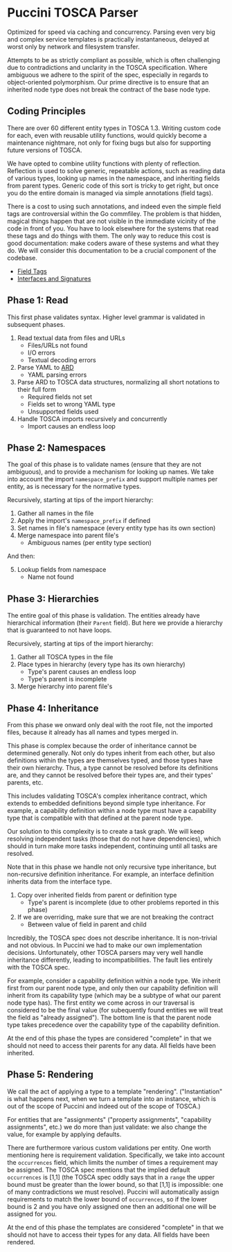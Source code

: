 Puccini TOSCA Parser
====================

Optimized for speed via caching and concurrency. Parsing even very big and complex service templates
is practically instantaneous, delayed at worst only by network and filesystem transfer.

Attempts to be as strictly compliant as possible, which is often challenging due to contradictions
and unclarity in the TOSCA specification. Where ambiguous we adhere to the spirit of the spec,
especially in regards to object-oriented polymorphism. Our prime directive is to ensure that an
inherited node type does not break the contract of the base node type.


Coding Principles
-----------------

There are over 60 different entity types in TOSCA 1.3. Writing custom code for each, even with
reusable utility functions, would quickly become a maintenance nightmare, not only for fixing bugs
but also for supporting future versions of TOSCA.

We have opted to combine utility functions with plenty of reflection. Reflection is used to
solve generic, repeatable actions, such as reading data of various types, looking up names in
the namespace, and inheriting fields from parent types. Generic code of this sort is tricky to get
right, but once you do the entire domain is managed via simple annotations (field tags).

There is a cost to using such annotations, and indeed even the simple field tags are controversial
within the Go commfiley. The problem is that hidden, magical things happen that are not visible
in the immediate vicinity of the code in front of you. You have to look elsewhere for the systems
that read these tags and do things with them. The only way to reduce this cost is good
documentation: make coders aware of these systems and what they do. We will consider this
documentation to be a crucial component of the codebase.

* [Field Tags](TAGS.md)
* [Interfaces and Signatures](INTERFACES.md)


Phase 1: Read
-------------

This first phase validates syntax. Higher level grammar is validated in subsequent phases.

1. Read textual data from files and URLs
    * Files/URLs not found
    * I/O errors
    * Textual decoding errors
2. Parse YAML to [ARD](https://github.com/tliron/kutil/tree/master/ard/)
    * YAML parsing errors
3. Parse ARD to TOSCA data structures, normalizing all short notations to their full form
    * Required fields not set
    * Fields set to wrong YAML type
    * Unsupported fields used
4. Handle TOSCA imports recursively and concurrently
    * Import causes an endless loop


Phase 2: Namespaces
-------------------

The goal of this phase is to validate names (ensure that they are not ambiguous), and to provide
a mechanism for looking up names. We take into account the import `namespace_prefix` and support
multiple names per entity, as is necessary for the normative types.

Recursively, starting at tips of the import hierarchy:

1. Gather all names in the file
2. Apply the import's `namespace_prefix` if defined
3. Set names in file's namespace (every entity type has its own section)
4. Merge namespace into parent file's
    * Ambiguous names (per entity type section)

And then:

5. Lookup fields from namespace
    * Name not found


Phase 3: Hierarchies
--------------------

The entire goal of this phase is validation. The entities already have hierarchical information
(their `Parent` field). But here we provide a hierarchy that is guaranteed to not have loops.

Recursively, starting at tips of the import hierarchy:

1. Gather all TOSCA types in the file
2. Place types in hierarchy (every type has its own hierarchy)
    * Type's parent causes an endless loop
    * Type's parent is incomplete
3. Merge hierarchy into parent file's


Phase 4: Inheritance
--------------------

From this phase we onward only deal with the root file, not the imported files, because it already
has all names and types merged in.

This phase is complex because the order of inheritance cannot be determined generally. Not only do
types inherit from each other, but also definitions within the types are themselves typed, and those
types have their own hierarchy. Thus, a type cannot be resolved before its definitions are, and they
cannot be resolved before their types are, and their types' parents, etc.

This includes validating TOSCA's complex inheritance contract, which extends to embedded definitions
beyond simple type inheritance. For example, a capability definition within a node type must have a
capability type that is compatible with that defined at the parent node type.

Our solution to this complexity is to create a task graph. We will keep resolving independent tasks
(those that do not have dependencies), which should in turn make more tasks independent, continuing
until all tasks are resolved.

Note that in this phase we handle not only recursive type inheritance, but non-recursive
definition inheritance. For example, an interface definition inherits data from the interface type.

1. Copy over inherited fields from parent or definition type
    * Type's parent is incomplete (due to other problems reported in this phase)
2. If we are overriding, make sure that we are not breaking the contract
    * Between value of field in parent and child

Incredibly, the TOSCA spec does not describe inheritance. It is non-trivial and not obvious. In
Puccini we had to make our own implementation decisions. Unfortunately, other TOSCA parsers may
very well handle inheritance differently, leading to incompatibilities. The fault lies entirely
with the TOSCA spec.

For example, consider a capability definition within a node type. We inherit first from our parent
node type, and only then our capability definition will inherit from its capability type (which may
be a subtype of what our parent node type has). The first entity we come across in our traversal is
considered to be the final value (for subequently found entities we will treat the field as "already
assigned"). The bottom line is that the parent node type takes precedence over the capability type
of the capability definition.

At the end of this phase the types are considered "complete" in that we should not need to access
their parents for any data. All fields have been inherited.


Phase 5: Rendering
------------------

We call the act of applying a type to a template "rendering". ("Instantiation" is what happens next,
when we turn a template into an instance, which is out of the scope of Puccini and indeed out of the
scope of TOSCA.)

For entities that are "assignments" ("property assignments", "capability assignments", etc.) we
do more than just validate: we also change the value, for example by applying defaults.  

There are furthermore various custom validations per entity. One worth mentioning here is
requirement validation. Specifically, we take into account the `occurrences` field, which limits the
number of times a requirement may be assigned. The TOSCA spec mentions that the implied default
`occurrences` is \[1,1] (the TOSCA spec oddly says that in a `range` the upper bound must be
greater than the lower bound, so that \[1,1] is impossible: one of many contradictions we must
resolve). Puccini will automatically assign requirements to match the lower bound of `occurrences`,
so if the lower bound is 2 and you have only assigned one then an additional one will be assigned
for you.

At the end of this phase the templates are considered "complete" in that we should not have to
access their types for any data. All fields have been rendered.
